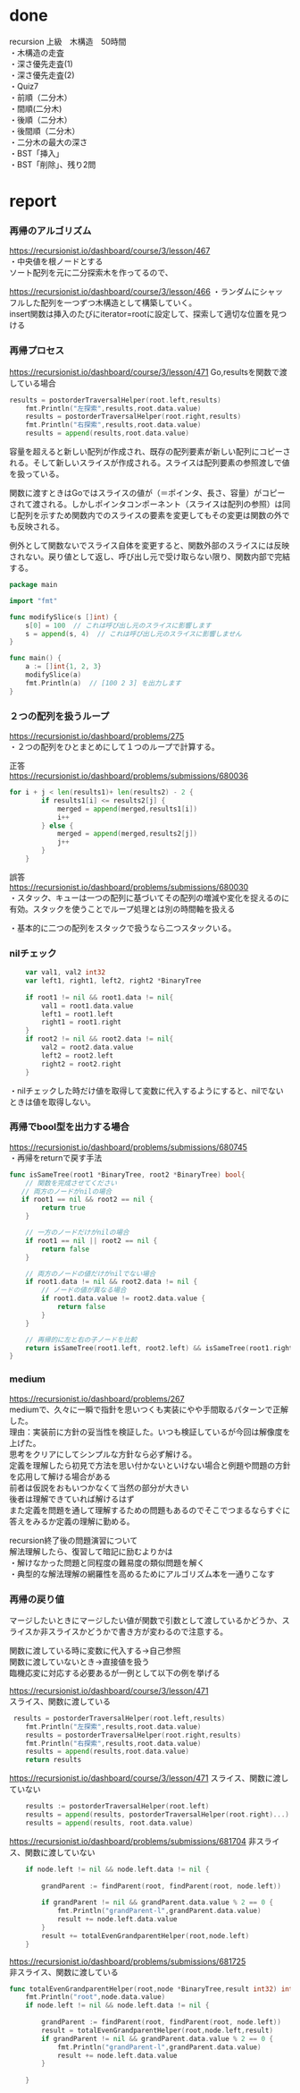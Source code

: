 # done
recursion 上級　木構造　50時間</br>
・木構造の走査</br>
・深さ優先走査(1)</br>
・深さ優先走査(2)</br>
・Quiz7</br>
・前順（二分木）</br>
・間順(二分木)</br>
・後順（二分木）</br>
・後間順（二分木）</br>
・二分木の最大の深さ</br>
・BST「挿入」</br>
・BST「削除」、残り2問</br>

# report
### 再帰のアルゴリズム</br>
https://recursionist.io/dashboard/course/3/lesson/467</br>
・中央値を根ノードとする</br>
ソート配列を元に二分探索木を作ってるので、</br>

https://recursionist.io/dashboard/course/3/lesson/466
・ランダムにシャッフルした配列を一つずつ木構造として構築していく。</br>
insert関数は挿入のたびにiterator=rootに設定して、探索して適切な位置を見つける</br>

### 再帰プロセス
https://recursionist.io/dashboard/course/3/lesson/471
Go,resultsを関数で渡している場合
```go
results = postorderTraversalHelper(root.left,results)
    fmt.Println("左探索",results,root.data.value)
    results = postorderTraversalHelper(root.right,results)
    fmt.Println("右探索",results,root.data.value)
    results = append(results,root.data.value)
```
容量を超えると新しい配列が作成され、既存の配列要素が新しい配列にコピーされる。そして新しいスライスが作成される。スライスは配列要素の参照渡しで値を扱っている。</br>

関数に渡すときはGoではスライスの値が（＝ポインタ、長さ、容量）がコピーされて渡される。しかしポインタコンポーネント（スライスは配列の参照）は同じ配列を示すため関数内でのスライスの要素を変更してもその変更は関数の外でも反映される。</br>

例外として関数ないでスライス自体を変更すると、関数外部のスライスには反映されない。戻り値として返し、呼び出し元で受け取らない限り、関数内部で完結する。</br>

```go
package main

import "fmt"

func modifySlice(s []int) {
    s[0] = 100  // これは呼び出し元のスライスに影響します
    s = append(s, 4)  // これは呼び出し元のスライスに影響しません
}

func main() {
    a := []int{1, 2, 3}
    modifySlice(a)
    fmt.Println(a)  // [100 2 3] を出力します
}

```
### ２つの配列を扱うループ
https://recursionist.io/dashboard/problems/275</br>
・２つの配列をひとまとめにして１つのループで計算する。</br>

正答</br>
https://recursionist.io/dashboard/problems/submissions/680036</br>
```go
for i + j < len(results1)+ len(results2) - 2 {
        if results1[i] <= results2[j] {
            merged = append(merged,results1[i])
            i++
        } else {
            merged = append(merged,results2[j])
            j++
        }
    }
```

誤答</br>
https://recursionist.io/dashboard/problems/submissions/680030</br>
・スタック、キューは一つの配列に基づいてその配列の増減や変化を捉えるのに有効。スタックを使うことでループ処理とは別の時間軸を扱える</br>

・基本的に二つの配列をスタックで扱うなら二つスタックいる。</br>

### nilチェック
```go
    var val1, val2 int32
    var left1, right1, left2, right2 *BinaryTree
    
    if root1 != nil && root1.data != nil{
        val1 = root1.data.value
        left1 = root1.left
        right1 = root1.right
    }
    if root2 != nil && root2.data != nil{
        val2 = root2.data.value
        left2 = root2.left
        right2 = root2.right
    }

```

・nilチェックした時だけ値を取得して変数に代入するようにすると、nilでないときは値を取得しない。</br>

### 再帰でbool型を出力する場合
https://recursionist.io/dashboard/problems/submissions/680745</br>
・再帰をreturnで戻す手法</br>
```go
func isSameTree(root1 *BinaryTree, root2 *BinaryTree) bool{
    // 関数を完成させてください
   // 両方のノードがnilの場合
   if root1 == nil && root2 == nil {
        return true
    }

    // 一方のノードだけがnilの場合
    if root1 == nil || root2 == nil {
        return false
    }

    // 両方のノードの値だけがnilでない場合
    if root1.data != nil && root2.data != nil {    
        // ノードの値が異なる場合
        if root1.data.value != root2.data.value {
            return false
        }
    }

    // 再帰的に左と右の子ノードを比較
    return isSameTree(root1.left, root2.left) && isSameTree(root1.right, root2.right)
}

```

### medium
https://recursionist.io/dashboard/problems/267</br>
mediumで、久々に一瞬で指針を思いつくも実装にやや手間取るパターンで正解した。</br>
理由：実装前に方針の妥当性を検証した。いつも検証しているが今回は解像度を上げた。</br>
思考をクリアにしてシンプルな方針なら必ず解ける。</br>
定義を理解したら初見で方法を思い付かないといけない場合と例題や問題の方針を応用して解ける場合がある</br>
前者は仮説をおもいつかなくて当然の部分が大きい</br>
後者は理解できていれば解けるはず</br>
また定義を問題を通して理解するための問題もあるのでそこでつまるならすぐに答えをみるか定義の理解に勤める。</br>


recursion終了後の問題演習について</br>
解法理解したら、復習して暗記に励むよりかは</br>
・解けなかった問題と同程度の難易度の類似問題を解く</br>
・典型的な解法理解の網羅性を高めるためにアルゴリズム本を一通りこなす</br>

### 再帰の戻り値
マージしたいときにマージしたい値が関数で引数として渡しているかどうか、スライスか非スライスかどうかで書き方が変わるので注意する。</br>

関数に渡している時に変数に代入する→自己参照</br>
関数に渡していないとき→直接値を扱う</br>
臨機応変に対応する必要あるが一例として以下の例を挙げる</br>

https://recursionist.io/dashboard/course/3/lesson/471</br>
スライス、関数に渡している</br>
```go
 results = postorderTraversalHelper(root.left,results)
    fmt.Println("左探索",results,root.data.value)
    results = postorderTraversalHelper(root.right,results)
    fmt.Println("右探索",results,root.data.value)
    results = append(results,root.data.value)
    return results
```

https://recursionist.io/dashboard/course/3/lesson/471
スライス、関数に渡していない</br>
```go
	results := postorderTraversalHelper(root.left)
	results = append(results, postorderTraversalHelper(root.right)...)
	results = append(results, root.data.value)
```


https://recursionist.io/dashboard/problems/submissions/681704
非スライス、関数に渡していない</br>

```go
    if node.left != nil && node.left.data != nil {
    
        grandParent := findParent(root, findParent(root, node.left))
        
        if grandParent != nil && grandParent.data.value % 2 == 0 {
            fmt.Println("grandParent-l",grandParent.data.value)
            result += node.left.data.value
        }
        result += totalEvenGrandparentHelper(root,node.left)
    }

```

https://recursionist.io/dashboard/problems/submissions/681725</br>
非スライス、関数に渡している</br>
```go
func totalEvenGrandparentHelper(root,node *BinaryTree,result int32) int32 {
    fmt.Println("root",node.data.value)
    if node.left != nil && node.left.data != nil {
    
        grandParent := findParent(root, findParent(root, node.left))
        result = totalEvenGrandparentHelper(root,node.left,result)
        if grandParent != nil && grandParent.data.value % 2 == 0 {
            fmt.Println("grandParent-l",grandParent.data.value)
            result += node.left.data.value
        }
        
    }
```